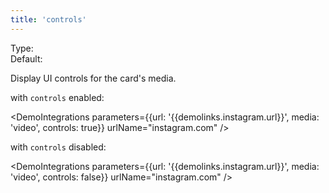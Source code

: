 ```yaml
---
title: 'controls'
--- 
```


Type: <Type children='<boolean>'/><br/>
Default: <Type children='true'/>

Display UI controls for the card's media.

with `controls` enabled:

<DemoIntegrations parameters={{url: '{{demolinks.instagram.url}}', media: 'video', controls: true}} urlName="instagram.com" />

with `controls` disabled:

<DemoIntegrations parameters={{url: '{{demolinks.instagram.url}}', media: 'video', controls: false}} urlName="instagram.com" />
